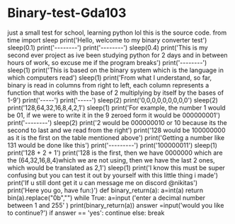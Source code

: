 # Binary-test-Gda103
just a small test for school, learning python lol
this is the source code. 
from time import sleep
print('Hello, welcome to my binary converter test')
sleep(0.1)
print('--------')
print('--------')
sleep(0.4)
print('This is my second ever project as ive been studying python for 2 days and in between hours of work, so excuse me if the program breaks')
print('--------')
sleep(1)
print('This is based on the binary system which is the language in which computers read')
sleep(1)
print('From what I understand, so far, binary is read in columns from right to left, each column represents a function that works with the base of 2 multiplying by itself by the bases of 1-9')
print('-----')
print('-----')
sleep(2)
print('0,0,0,0,0,0,0,0,0')
sleep(2)
print('128,64,32,16,8,4,2,1')
sleep(1)
print('For example, the number 1 would be 01, if we were to write it in the 9 zeroed form it would be 000000001')
print('--------')
sleep(2)
print('2 would be 000000010 or 10 because its the second to last and we read from the right')
print('128 would be 100000000 as it is the first on the table mentioned above')
print('Getting a number like 131 would be done like this')
print('---------')
print('100000011')
sleep(1)
print('128 + 2 + 1')
print('128 is the first, then we have 0000000 which are the (64,32,16,8,4)which we are not using, then we have the last 2 ones, which would be translated as 2,1')
sleep(1)
print('I know this must be super confusing but you can test it out by yourself with this little thing i made')
print('If u still dont get it u can message me on discord @nikitas')
print('Here you go, have fun:)')
def binary_return(a):
    a=int(a)
    return bin(a).replace("0b","")
while True:
      a=input ('enter a decimal number between 1 and 255' )
      print(binary_return(a))
      answer =input('would you like to continue?')
      if answer == 'yes':
       continue 
      else: 
          break
